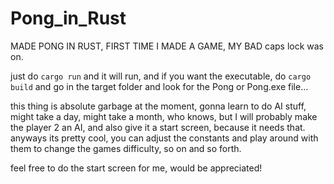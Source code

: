 # Pong_in_Rust

MADE PONG IN RUST, FIRST TIME I MADE A GAME, MY BAD caps lock was on.

just do `cargo run` and it will run, and if you want the executable, do `cargo build` and go in the target folder and look for the Pong or Pong.exe file...

this thing is absolute garbage at the moment, gonna learn to do AI stuff, might take a day, might take a month, who knows, but I will probably make the player 2 an AI, and also give it a start screen, because it needs that. anyways its pretty cool, you can adjust the constants and play around with them to change the games difficulty, so on and so forth.

feel free to do the start screen for me, would be appreciated!
